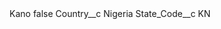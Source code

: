 <?xml version="1.0" encoding="UTF-8"?>
<CustomMetadata xmlns="http://soap.sforce.com/2006/04/metadata" xmlns:xsi="http://www.w3.org/2001/XMLSchema-instance" xmlns:xsd="http://www.w3.org/2001/XMLSchema">
    <label>Kano</label>
    <protected>false</protected>
    <values>
        <field>Country__c</field>
        <value xsi:type="xsd:string">Nigeria</value>
    </values>
    <values>
        <field>State_Code__c</field>
        <value xsi:type="xsd:string">KN</value>
    </values>
</CustomMetadata>
